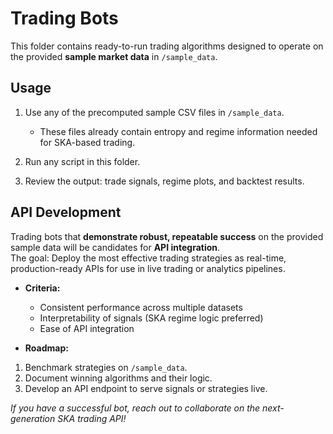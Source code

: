 # Trading Bots

This folder contains ready-to-run trading algorithms designed to operate on the provided **sample market data** in `/sample_data`.


## Usage

1. Use any of the precomputed sample CSV files in `/sample_data`.
   - These files already contain entropy and regime information needed for SKA-based trading.
2. Run any script in this folder.

3. Review the output: trade signals, regime plots, and backtest results.


## API Development

Trading bots that **demonstrate robust, repeatable success** on the provided sample data will be candidates for **API integration**.  
The goal: Deploy the most effective trading strategies as real-time, production-ready APIs for use in live trading or analytics pipelines.

- **Criteria:**  
  - Consistent performance across multiple datasets  
  - Interpretability of signals (SKA regime logic preferred)  
  - Ease of API integration

- **Roadmap:**  
1. Benchmark strategies on `/sample_data`.
2. Document winning algorithms and their logic.
3. Develop an API endpoint to serve signals or strategies live.

*If you have a successful bot, reach out to collaborate on the next-generation SKA trading API!*
